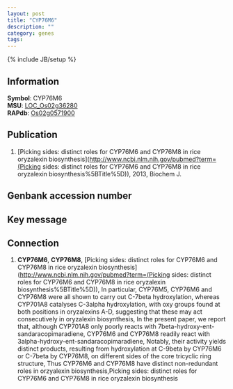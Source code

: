 ```yaml
---
layout: post
title: "CYP76M6"
description: ""
category: genes
tags: 
---
```

{% include JB/setup %}

## Information
__Symbol__: CYP76M6  
__MSU__: [LOC_Os02g36280](http://rice.plantbiology.msu.edu/cgi-bin/ORF_infopage.cgi?orf=LOC_Os02g36280)  
__RAPdb__: [Os02g0571900](http://rapdb.dna.affrc.go.jp/viewer/gbrowse_details/irgsp1?name=Os02g0571900)  

## Publication
1. [Picking sides: distinct roles for CYP76M6 and CYP76M8 in rice oryzalexin biosynthesis](http://www.ncbi.nlm.nih.gov/pubmed?term=(Picking sides: distinct roles for CYP76M6 and CYP76M8 in rice oryzalexin biosynthesis%5BTitle%5D)), 2013, Biochem J.

## Genbank accession number

## Key message

## Connection
1. __CYP76M6__, __CYP76M8__, [Picking sides: distinct roles for CYP76M6 and CYP76M8 in rice oryzalexin biosynthesis](http://www.ncbi.nlm.nih.gov/pubmed?term=(Picking sides: distinct roles for CYP76M6 and CYP76M8 in rice oryzalexin biosynthesis%5BTitle%5D)),  In particular, CYP76M5, CYP76M6 and CYP76M8 were all shown to carry out C-7beta hydroxylation, whereas CYP701A8 catalyses C-3alpha hydroxylation, with oxy groups found at both positions in oryzalexins A-D, suggesting that these may act consecutively in oryzalexin biosynthesis, In the present paper, we report that, although CYP701A8 only poorly reacts with 7beta-hydroxy-ent-sandaracopimaradiene, CYP76M6 and CYP76M8 readily react with 3alpha-hydroxy-ent-sandaracopimaradiene, Notably, their activity yields distinct products, resulting from hydroxylation at C-9beta by CYP76M6 or C-7beta by CYP76M8, on different sides of the core tricyclic ring structure, Thus CYP76M6 and CYP76M8 have distinct non-redundant roles in orzyalexin biosynthesis,Picking sides: distinct roles for CYP76M6 and CYP76M8 in rice oryzalexin biosynthesis



